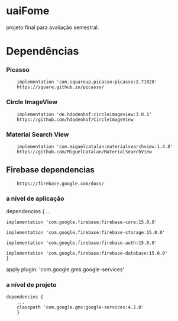 # uaiFome
projeto final para avaliação semestral.
# Dependências

### Picasso
        implementation 'com.squareup.picasso:picasso:2.71828'
        https://square.github.io/picasso/
        
### Circle ImageView

        implementation 'de.hdodenhof:circleimageview:3.0.1'
        https://github.com/hdodenhof/CircleImageView
### Material Search View

    	implementation 'com.miguelcatalan:materialsearchview:1.4.0'
        https://github.com/MiguelCatalan/MaterialSearchView
        
## Firebase dependencias

        https://firebase.google.com/docs/
### a nível de aplicação
dependencies { ...

    implementation 'com.google.firebase:firebase-core:15.0.0'
    
    implementation 'com.google.firebase:firebase-storage:15.0.0'
    
    implementation 'com.google.firebase:firebase-auth:15.0.0'
    
    implementation 'com.google.firebase:firebase-database:15.0.0'
    }
  apply plugin: 'com.google.gms.google-services'
### a nível de projeto
    dependencies {
        ...
        classpath 'com.google.gms:google-services:4.2.0' 
        }
